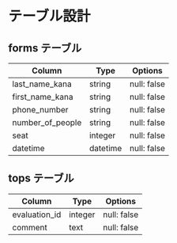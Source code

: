 # テーブル設計

## forms テーブル

| Column              | Type      | Options                   |
| ------------------- | --------- | ------------------------- |
| last_name_kana      | string    | null: false               |
| first_name_kana     | string    | null: false               |
| phone_number        | string    | null: false               |
| number_of_people    | string    | null: false               |
| seat                | integer   | null: false               |
| datetime            | datetime  | null: false               |

## tops テーブル

| Column              | Type      | Options     |
| ------------------- | --------- | ----------- |
| evaluation_id       | integer   | null: false |
| comment             | text      | null: false |
